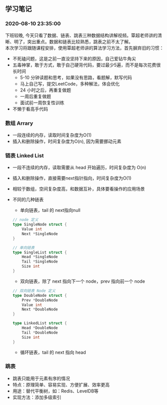 ## 学习笔记

### 2020-08-10 23:35:00
下班较晚, 今天只看了数据、链表、跳表三种数据结构讲解视频。覃超老师讲的清晰、明了，突出重点。数据和链表比较熟悉，跳表之前不太了解。  
本次学习将跟随课程安排，使用覃超老师讲的算法学习方法，首先摒弃旧的习惯：

+ 不死磕问题，这是之前一直没坚持下来的原因，自己爱钻牛角尖
+ 五毒神掌，敢于方式，敢于自己硬背代码，要过最少5遍，而不是每次花费很长时间
    + 5-10 分钟读题和思考，如果没有思路，看题解，默写代码
    + 马上自己写，提交LeetCode，多种解法，体会优化
    + 24 小时之后，再重复做题
    + 一周后重复做题
    + 面试前一周恢复性训练
+ 不懒于看高手代码


### 数组 Arrary

+ 一段连续的内存，读取时间复杂度为O(1)
+ 插入和删除操作，时间复杂度为O(n), 因为需要挪动元素

### 链表 Linked List

+ 一段不连续的内存，读取需要从 head 开始遍历，时间复杂度为 O(n)
+ 插入和删除操作，直接需要next指针指向，时间复杂度为O(1)
+ 相较于数组，空间复杂度高，和数据互补，具体要看操作的应用场景
+ 不同的几种链表
    + 单向链表，tail 的 next指向null
    ```go
    // node 定义
    type SingleNode struct {
        Value int
        Next *SingleNode
    }

    // 单向链表
    type SingleList struct {
        Head *SingleNode
        Tail *SingleNode
        Size int
    }
    ```
    + 双向链表，除了 next 指向下一个 node，prev 指向前一个 node

    ```go
    // 双向链表 Node 定义
    type DoubleNode struct {
        Prev *DoubleNode
        Value int
        Next *DoubleNode
    }

    type LinkedList struct {
        Head *DoubleNode
        Tail *DoubleNode
        Size int
    }
    ```

    + 循环链表，tail 的 next 指向 head

### 跳表

+ 跳表只能用于元素有序的情况
+ 特点：原理简单、容易实现、方便扩展、效率更高
+ 用途：替代平衡树，如：Redis、LevelDB等
+ 实现方法：添加多级索引